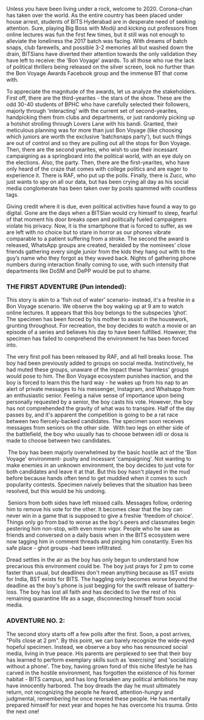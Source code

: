 <p><!-- wp:paragraph --></p>
<p>Unless you have been living under a rock, welcome to 2020. Corona-chan has taken over the world. As the entire country has been placed under house arrest, students of BITS Hyderabad are in desperate need of seeking attention. Sure, playing Big Boss with Modiji and kicking out professors from online lectures was fun the first few times, but it still was not enough to alleviate the loneliness the 2017 batch was facing. With dreams of batch snaps, club farewells, and possible 3-2 memories all but washed down the drain, BITSians have diverted their attention towards the only validation they have left to receive: the 'Bon Voyage' awards. To all those who rue the lack of political thrillers being released on the silver screen, look no further than the Bon Voyage Awards Facebook group and the immense BT that come with.</p>
<p><!-- /wp:paragraph --></p>
<p><!-- wp:paragraph --></p>
<p>To appreciate the magnitude of the awards, let us analyze the stakeholders. First off, there are the third-yearites - the stars of the show. These are the odd 30-40 students of BPHC who have carefully selected their followers, majorly through 'interacting' with the current set of second-yearites, handpicking them from clubs and departments, or just randomly picking up a hotshot strolling through Lovers Lane with his bandi. Granted, their meticulous planning was for more than just Bon Voyage (like choosing which juniors are worth the exclusive 'batchsnaps party'), but such things are out of control and so they are pulling out all the stops for Bon Voyage. Then, there are the second yearites, who wish to use their incessant campaigning as a springboard into the political world, with an eye duly on the elections. Also, the party. Then, there are the first-yearites, who have only heard of the craze that comes with college politics and are eager to experience it. There is RAF, who put up the polls. Finally, there is Zucc, who just wants to spy on all our data, but has been crying all day as his social media conglomerate has been taken over by posts spammed with countless tags.</p>
<p><!-- /wp:paragraph --></p>
<p><!-- wp:paragraph --></p>
<p>Giving credit where it is due, even political activities have found a way to go digital. Gone are the days when a BITSian would cry himself to sleep, fearful of that moment his door breaks open and politically fueled campaigners violate his privacy. Now, it is the smartphone that is forced to suffer, as we are left with no choice but to stare in horror as our phones vibrate comparable to a patient suffering from a stroke. The second the award is released, WhatsApp groups are created, heralded by the nominees’ close friends gathering every single junior from the kids they hang out with to the guy’s name who they forgot as they waved back. Nights of gathering phone numbers during interaction finally coming to use, with such intensity that departments like DoSM and DePP would be put to shame.</p>
<p><!-- /wp:paragraph --></p>
<p><!-- wp:heading {"level":3} --></p>
<h3>THE FIRST ADVENTURE (Pun intended):</h3>
<p><!-- /wp:heading --></p>
<p><!-- wp:paragraph --></p>
<p>This story is akin to a 'fish out of water' scenario- instead, it's a freshie in a Bon Voyage scenario. We observe the boy waking up at 9 am to watch online lectures. It appears that this boy belongs to the subspecies ‘ghot’. The specimen has been forced by his mother to assist in the housework, grunting throughout. For recreation, the boy decides to watch a movie or an episode of a series and believes his day to have been fulfilled. However, the specimen has failed to comprehend the environment he has been forced into.</p>
<p><!-- /wp:paragraph --></p>
<p><!-- wp:paragraph --></p>
<p>The very first poll has been released by RAF, and all hell breaks loose. The boy had been previously added to groups on social media. Instinctively, he had muted these groups, unaware of the impact these 'harmless' groups would pose to him. The Bon Voyage ecosystem punishes inaction, and the boy is forced to learn this the hard way - he wakes up from his nap to an alert of private messages to his messenger, Instagram, and Whatsapp from an enthusiastic senior. Feeling a naïve sense of importance upon being personally requested by a senior, the boy casts his vote. However, the boy has not comprehended the gravity of what was to transpire. Half of the day passes by, and it's apparent the competition is going to be a rat race between two fiercely-backed candidates. The specimen soon receives messages from seniors on the other side.&nbsp; With two legs on either side of the battlefield, the boy who usually has to choose between idli or dosa is made to choose between two candidates.</p>
<p><!-- /wp:paragraph --></p>
<p><!-- wp:paragraph --></p>
<p>&nbsp;The boy has been majorly overwhelmed by the basic hostile act of the 'Bon Voyage' environment- pushy and incessant 'campaigning'. Not wanting to make enemies in an unknown environment, the boy decides to just vote for both candidates and leave it at that. But this boy hasn't played in the mud before because hands often tend to get muddied when it comes to such popularity contests. Specimen naively believes that the situation has been resolved, but this would be his undoing.</p>
<p><!-- /wp:paragraph --></p>
<p><!-- wp:paragraph --></p>
<p>&nbsp;Seniors from both sides have left missed calls. Messages follow, ordering him to remove his vote for the other. It becomes clear that the boy can never win in a game that is supposed to give a freshie 'freedom of choice'. Things only go from bad to worse as the boy's peers and classmates begin pestering him non-stop, with even more vigor. People who he saw as friends and conversed on a daily basis when in the BITS ecosystem were now tagging him in comment threads and pinging him constantly. Even his safe place - ghot groups -had been infiltrated.&nbsp;</p>
<p><!-- /wp:paragraph --></p>
<p><!-- wp:paragraph --></p>
<p>Dread settles in the air as the boy has only begun to understand how precarious this environment could be. The boy just prays for 2 pm to come faster than usual, but deadlines don't mean anything because as IST exists for India, BST exists for BITS. The haggling only becomes worse beyond the deadline as the boy's phone is just begging for the swift release of battery-loss. The boy has lost all faith and has decided to live the rest of his remaining quarantine life as a sage, disconnecting himself from social media.</p>
<p><!-- /wp:paragraph --></p>
<p><!-- wp:heading {"level":3} --></p>
<h3>ADVENTURE NO. 2:</h3>
<p><!-- /wp:heading --></p>
<p><!-- wp:paragraph --></p>
<p>The second story starts off a few polls after the first. Soon, a post arrives, "Polls close at 2 pm". By this point, we can barely recognize the wide-eyed hopeful specimen. Instead, we observe a boy who has renounced social media, living in true peace. His parents are perplexed to see that their boy has learned to perform exemplary skills such as 'exercising' and 'socializing without a phone'. The boy, having grown fond of this niche lifestyle he has carved in the hostile environment, has forgotten the existence of his former habitat - BITS campus, and has long forsaken any political ambitions he may have innocently harbored. The boy dreads the day he must ultimately return, not recognizing the people he feared, attention-hungry and judgmental, remembering he once revered these people. He has mentally prepared himself for next year and hopes he has overcome his trauma. Onto the next one!</p>
<p><!-- /wp:paragraph --></p>
